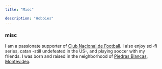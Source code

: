 ```yaml
---
title: "Misc"

description: "Hobbies"
---
```


### misc

I am a passionate supporter of [Club Nacional de Football](https://nacional.uy). I also enjoy sci-fi series, catan -still undefeated in the US-, and playing soccer with my friends. I was born and raised in the neighborhood of [Piedras Blancas, Montevideo](https://municipiod.montevideo.gub.uy/node/166).